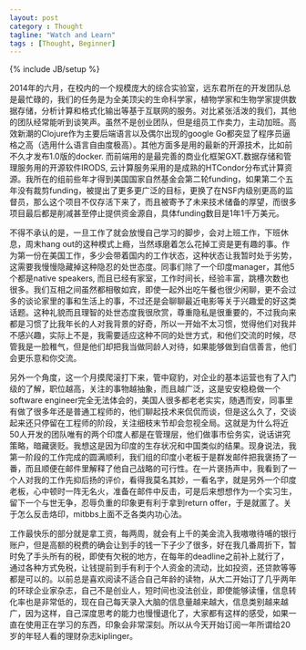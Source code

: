 ```yaml
---
layout: post
category : Thought
tagline: "Watch and Learn"
tags : [Thought, Beginner]
---
```

{% include JB/setup %}

2014年的六月，在校内的一个规模庞大的综合实验室，远东君所在的开发团队总是最忙碌的，我们的任务是为全美顶尖的生命科学家，植物学家和生物学家提供数据存储，分析计算和格式化输出等基于互联网的服务。对比紧张活泼的我们，其他的团队经常能听到谈笑声。虽然不是创业团队，但是组员工作卖力，主动加班。高效新潮的Clojure作为主要后端语言以及偶尔出现的google Go都突显了程序员逼格之高（选用什么语言自由度极高）。其他方面多是用的最新的开源技术，比如前不久才发布1.0版的docker. 而前端用的是最完善的商业化框架GXT.数据存储和管理服务用的开源软件IRODS, 云计算服务采用的是成熟的HTCondor分布式计算资源。我所在的组前些年才得到美国国家自然基金会第二轮funding，如果第二个五年没有裁剪funding，被提出了更多更广泛的目标，更换了在NSF内级别更高的监督员，那么这个项目不仅存活下来了，而且被寄予了未来技术储备的厚望，而很多项目最后都是削减甚至停止提供资金源自，具体funding数目是1年1千万美元。

不得不承认的是，一旦工作了就会放慢自己学习的脚步，会对上班工作，下班休息，周末hang out的这种模式上瘾，当然琢磨着怎么花掉工资是更有趣的事。作为第一份在美国工作，多少会带着国内的工作状态，这种状态让我暂时处于劣势，这需要我慢慢隐藏掉这种隐忍的处世态度。同事们除了一个印度manager，其他5个都是native speakers, 而且已经有家室，工作时间长，经验丰富，跳槽次数也很多。我们互相之间虽然都相敬如宾，即使一起外出吃午餐也很少闲聊，更不会过多的谈论家里的事和生活上的事，不过还是会聊聊最近电影等关于兴趣爱的好这类话题。这种礼貌而且理智的处世态度我很欣赏，尊重隐私是很重要的，不过我向来都是习惯了比我年长的人对我背景的好奇，所以一开始不太习惯，觉得他们对我并不感兴趣，实际上不是，我需要适应这种不同的处世方式，和他们交流的时候，尽管我是一脸稚气，但是他们却把我当做同龄人对待，如果能够做到自信善言，他们会更乐意和你交流。

另外一个角度，这一个月摸爬滚打下来，管中窥豹，对企业的基本运营也有了入门级的了解，职位越高，关注的事物越抽象，而且越广泛，这是安安稳稳做一个software engineer完全无法体会的，美国人很多都老老实实，随遇而安，同事里有做了很多年还是普通工程师的，他们聊起技术来侃侃而谈，但是这么久了，交谈起来还只停留在工程师的阶段，关注细枝末节却会忽视全局。这就是为什么将近50人开发的团队唯有的两个印度人都是在管理层，他们做事市侩务实，说话讲究策略，暗藏褒贬。我想这是因为印度的生存状况和中国类似的结果。现身说法，我第一阶段的工作完成的圆满顺利，我们组的印度小老板于是群发邮件把我褒扬了一番，而且顺便在邮件里解释了他自己战略的可行性。在一片褒扬声中，我看到了一个人对我的工作先抑后扬的评价，看得我莫名其妙，一看名字，就是另外一个印度老板，心中顿时一阵无名火，准备在邮件中反击，可是后来想想作为一个实习生，留下一个与世无争，忍辱负重的印象更有利于拿到return offer，于是就匿了。关于怎么反击烙印，mitbbs上面不乏各类内功心法。

工作最快乐的部分就是拿工资，每两周，就会有上千的美金流入我嗷嗷待哺的银行账户，但是高额的税费的确会让到手的钱一下子少了很多，好在我几番周折下，暂时免了手头所有的税，即使有欠税的地方，在每年的deadline之前补上就行了，通过各种方式免税，让钱提前到手有利于个人资金的流动，比如投资，还贷款等等都是可以的。以前总是喜欢阅读不适合自己年龄的读物，从大二开始订了几乎两年的环球企业家杂志，自己不是创业人，短时间也没法创业，即使能够读懂，信息转化率也是非常低的，现在自己每天录入大脑的信息量越来越大，信息类别越来越广，因为这样，自己深度思考的能力也慢慢退化了，大家都有这样的感受，如果一直在使用正在学习的东西，印象会非常深刻。所以从今天开始订阅一年所谓给20岁的年轻人看的理财杂志kiplinger。
